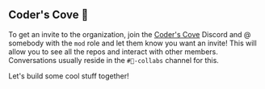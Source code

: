 ## Coder's Cove 🚀

To get an invite to the organization, join the [Coder's Cove](https://discord.gg/cWHnQFSfMy) Discord and @ somebody with the `mod` role and let them know you want an invite! This will allow you to see all the repos and interact with other members. Conversations usually reside in the `#🤝-collabs` channel for this.

Let's build some cool stuff together!

